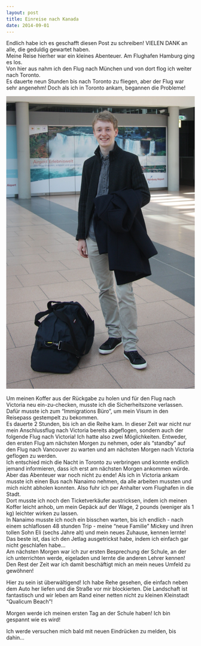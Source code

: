 ```yaml
---
layout: post
title: Einreise nach Kanada
date: 2014-09-01
---
```


Endlich habe ich es geschafft diesen Post zu schreiben! VIELEN DANK an alle, die geduldig gewartet haben.  
Meine Reise hierher war ein kleines Abenteuer. Am Flughafen Hamburg ging es los.  
Von hier aus nahm ich den Flug nach München und von dort flog ich weiter nach Toronto.  
Es dauerte neun Stunden bis nach Toronto zu fliegen, aber der Flug war sehr angenehm! Doch als ich in Toronto ankam, begannen die Probleme!

<!--more-->

![my image](/assets/image/leaving.jpg)

Um meinen Koffer aus der Rückgabe zu holen und für den Flug nach Victoria neu ein-zu-checken, musste ich die Sicherheitszone verlassen. Dafür musste ich zum “Immigrations Büro”, um mein Visum in den Reisepass gestempelt zu bekommen.  
Es dauerte 2 Stunden, bis ich an die Reihe kam. In dieser Zeit war nicht nur mein Anschlussflug nach Victoria bereits abgeflogen, sondern auch der folgende Flug nach Victoria! Ich hatte also zwei Möglichkeiten. Entweder, den ersten Flug am nächsten Morgen zu nehmen, oder als “standby” auf den Flug nach Vancouver zu warten und am nächsten Morgen nach Victoria geflogen zu werden.  
Ich entschied mich die Nacht in Toronto zu verbringen und konnte endlich jemand informieren, dass ich erst am nächsten Morgen ankommen würde.  
Aber das Abenteuer war noch nicht zu ende! Als ich in Victoria ankam musste ich einen Bus nach Nanaimo nehmen, da alle arbeiten mussten und mich nicht abholen konnten. Also fuhr ich per Anhalter vom Flughafen in die Stadt.  
Dort musste ich noch den Ticketverkäufer austricksen, indem ich meinen Koffer leicht anhob, um mein Gepäck auf der Wage, 2 pounds (weniger als 1 kg) leichter wirken zu lassen.  
In Nanaimo musste ich noch ein bisschen warten, bis ich endlich - nach einem schlaflosen 48 stunden Trip - meine “neue Familie” Mickey und ihren tollen Sohn Eli (sechs Jahre alt) und mein neues Zuhause, kennen lernte!  
Das beste ist, das ich den Jetlag ausgetrickst habe, indem ich einfach gar nicht geschlafen habe…  
Am nächsten Morgen war ich zur ersten Besprechung der Schule, an der ich unterrichten werde, eigeladen und lernte die anderen Lehrer kennen!  
Den Rest der Zeit war ich damit beschäftigt mich an mein neues Umfeld zu gewöhnen!

Hier zu sein ist überwältigend!
Ich habe Rehe gesehen, die einfach neben dem Auto her liefen und die Straße vor mir blockierten. Die Landschaft ist fantastisch und wir leben am Rand einer netten nicht zu kleinen Kleinstadt “Qualicum Beach”!

Morgen werde ich meinen ersten Tag an der Schule haben! Ich bin gespannt wie es wird!

Ich werde versuchen mich bald mit neuen Eindrücken zu melden, bis dahin…